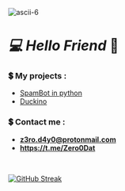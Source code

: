 ![ascii-6](https://user-images.githubusercontent.com/96845504/199112225-2aa78232-4bcd-43df-8ab5-c4eb2399c051.png)



### <h1> ***💻 Hello Friend*** 👋</h1>

**<h3>💲 My projects :</h3>**

- [SpamBot in python ](https://github.com/rootZer0day/SpamBot)
- [Duckino](https://github.com/rootZer0day/Duckino)

 **<h3>💲 Contact me :</h3>** 
- **z3ro.d4y0@protonmail.com**
- **https://t.me/Zero0Dat**

<br>

[![GitHub Streak](http://github-readme-streak-stats.herokuapp.com?user=rootZer0day&theme=midnight-purple)](https://git.io/streak-stats)


